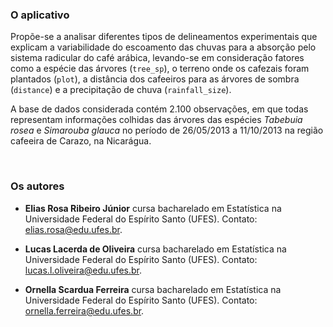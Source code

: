 ### O aplicativo

Propõe-se a analisar diferentes tipos de delineamentos experimentais que explicam a variabilidade do escoamento das chuvas para a absorção pelo sistema radicular do café arábica, levando-se em consideração fatores como a espécie das árvores (`tree_sp`), o terreno onde os cafezais foram plantados (`plot`), a distância dos cafeeiros para as árvores de sombra (`distance`) e a precipitação de chuva (`rainfall_size`). 

A base de dados considerada contém 2.100 observações, em que todas representam informações colhidas das árvores das espécies _Tabebuia rosea_ e _Simarouba glauca_ no período de 26/05/2013 a 11/10/2013 na região cafeeira de Carazo, na Nicarágua. 

<br>

### Os autores

- **Elias Rosa Ribeiro Júnior** cursa bacharelado em Estatística na Universidade Federal do Espírito Santo (UFES). Contato: elias.rosa@edu.ufes.br.

- **Lucas Lacerda de Oliveira** cursa bacharelado em Estatística na Universidade Federal do Espírito Santo (UFES). Contato: lucas.l.oliveira@edu.ufes.br.

- **Ornella Scardua Ferreira** cursa bacharelado em Estatística na Universidade Federal do Espírito Santo (UFES). Contato: ornella.ferreira@edu.ufes.br.